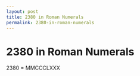 ```yaml
---
layout: post
title: 2380 in Roman Numerals
permalink: 2380-in-roman-numerals
---
```


# 2380 in Roman Numerals

2380 = MMCCCLXXX
